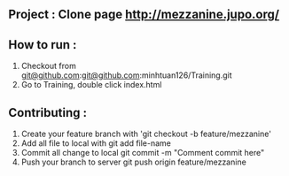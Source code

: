 ## Project : Clone page http://mezzanine.jupo.org/

## How to run :
	
1. Checkout from git@github.com:git@github.com:minhtuan126/Training.git
2. Go to Training, double click index.html

## Contributing :
	
1. Create your feature branch with 'git checkout -b feature/mezzanine'
2. Add all file to local with git add file-name
3. Commit all change to local git commit -m "Comment commit here"
4. Push your branch to server git push origin feature/mezzanine
